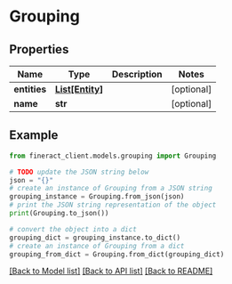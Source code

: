 # Grouping


## Properties

Name | Type | Description | Notes
------------ | ------------- | ------------- | -------------
**entities** | [**List[Entity]**](Entity.md) |  | [optional] 
**name** | **str** |  | [optional] 

## Example

```python
from fineract_client.models.grouping import Grouping

# TODO update the JSON string below
json = "{}"
# create an instance of Grouping from a JSON string
grouping_instance = Grouping.from_json(json)
# print the JSON string representation of the object
print(Grouping.to_json())

# convert the object into a dict
grouping_dict = grouping_instance.to_dict()
# create an instance of Grouping from a dict
grouping_from_dict = Grouping.from_dict(grouping_dict)
```
[[Back to Model list]](../README.md#documentation-for-models) [[Back to API list]](../README.md#documentation-for-api-endpoints) [[Back to README]](../README.md)


